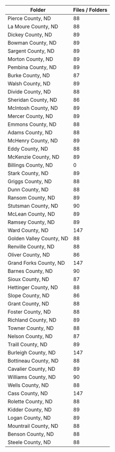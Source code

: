 | Folder                   |   Files / Folders |
|--------------------------|-------------------|
| Pierce County, ND        |                88 |
| La Moure County, ND      |                88 |
| Dickey County, ND        |                89 |
| Bowman County, ND        |                89 |
| Sargent County, ND       |                89 |
| Morton County, ND        |                89 |
| Pembina County, ND       |                89 |
| Burke County, ND         |                87 |
| Walsh County, ND         |                89 |
| Divide County, ND        |                88 |
| Sheridan County, ND      |                86 |
| McIntosh County, ND      |                89 |
| Mercer County, ND        |                89 |
| Emmons County, ND        |                88 |
| Adams County, ND         |                88 |
| McHenry County, ND       |                89 |
| Eddy County, ND          |                88 |
| McKenzie County, ND      |                89 |
| Billings County, ND      |                 0 |
| Stark County, ND         |                89 |
| Griggs County, ND        |                88 |
| Dunn County, ND          |                88 |
| Ransom County, ND        |                89 |
| Stutsman County, ND      |                90 |
| McLean County, ND        |                89 |
| Ramsey County, ND        |                89 |
| Ward County, ND          |               147 |
| Golden Valley County, ND |                88 |
| Renville County, ND      |                88 |
| Oliver County, ND        |                86 |
| Grand Forks County, ND   |               147 |
| Barnes County, ND        |                90 |
| Sioux County, ND         |                87 |
| Hettinger County, ND     |                88 |
| Slope County, ND         |                86 |
| Grant County, ND         |                88 |
| Foster County, ND        |                88 |
| Richland County, ND      |                89 |
| Towner County, ND        |                88 |
| Nelson County, ND        |                87 |
| Traill County, ND        |                89 |
| Burleigh County, ND      |               147 |
| Bottineau County, ND     |                88 |
| Cavalier County, ND      |                89 |
| Williams County, ND      |                90 |
| Wells County, ND         |                88 |
| Cass County, ND          |               147 |
| Rolette County, ND       |                88 |
| Kidder County, ND        |                89 |
| Logan County, ND         |                89 |
| Mountrail County, ND     |                88 |
| Benson County, ND        |                88 |
| Steele County, ND        |                88 |